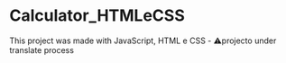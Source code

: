 # Calculator_HTMLeCSS
This project was made with JavaScript, HTML e CSS - ⚠️projecto under translate process
